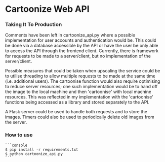# Cartoonize Web API

### Taking It To Production
Comments have been left in cartoonize_api.py where a possible implementation for user accounts and authentication would be. This could be done via a database accessible by the API or have the user be only able to access the API through the frontend client. Currently, there is framework for requests to be made to a server/client, but no implementation of the server/client.

Possible measures that could be taken when upscaling the service could be to utilise threading to allow multiple requests to be made at the same time (i.e. additional users). The cartoonise function would also require optimising to reduce server resources; one such implementation would be to hand off the image to the local machine and then 'cartoonise' with local machine resources. This was reflected in my implementation with the 'cartoonise' functions being accessed as a library and stored separately to the API. 

A Flask server could be used to handle both requests and to store the images. Timers could also be used to periodically delete old images from the server.

### How to use
    ```console
    $ pip install -r requirements.txt
    $ python cartoonize_api.py
    ```

